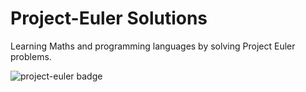 # Project-Euler Solutions

Learning Maths and programming languages by solving Project Euler problems.

![project-euler badge](https://projecteuler.net/profile/anshulxyz.png)
